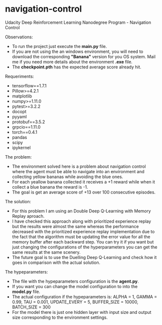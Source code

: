 # navigation-control
Udacity Deep Reinforcement Learning Nanodegree Program - Navigation Control

Observations:

- To run the project just execute the <b>main.py</b> file.
- If you are not using the an windows environment, you will need to download the corresponding <b>"Banana"</b> version for you OS system. Mail me
  if you need more details about the environment <b>.exe</b> file.
- The <b>checkpoint.pth</b> has the expected average score already hit.

Requeriments:

  - tensorflow==1.7.1
  - Pillow>=4.2.1
  - matplotlib
  - numpy>=1.11.0
  - pytest>=3.2.2
  - docopt
  - pyyaml
  - protobuf==3.5.2
  - grpcio==1.11.0
  - torch==0.4.1
  - pandas
  - scipy
  - ipykernel
  
The problem:

- The environment solved here is a problem about navigation control where the agent must be able to navigate into an environment and
  collecting yellow bananas while avoiding the blue ones.
- For each yeallow banana collected it receives a +1 reward while when it collect a blue banana the reward is -1.
- The goal is get an average score of +13 over 100 consecutive episodes.

The solution:

- For this problem I am using an Double Deep Q-Learning with Memory Replay aproach.
- I have checked this approach along with prioritized experience replay but the results were almost the same whereas the performance
  decreased with the prioritized experience replay implementation due to the fact that the algorithm must be updating the error 
  value for all the memory buffer after each backward step. You can try it if you want but just changing the configurations of the 
  hyperparameters you can get the same results at the same scenery.
- The future goal is to use the Duelling Deep Q-Learning and check how it goes in comparison with the actual solution.

The hypeparameters:

  - The file with the hypeparameters configuration is the <b>agent.py</b>. 
  - If you want you can change the model configuration to into the <b>model.py</b> file.
  - The actual configuration if the hypeparameters is: ALPHA = 1, GAMMA = 0.99, TAU = 0.001, UPDATE_EVERY = 5, BUFFER_SIZE = 10000, 
    BATCH_SIZE = 300   
  - For the model there is just one hidden layer with input size and output size corresponding to the environment settings.
